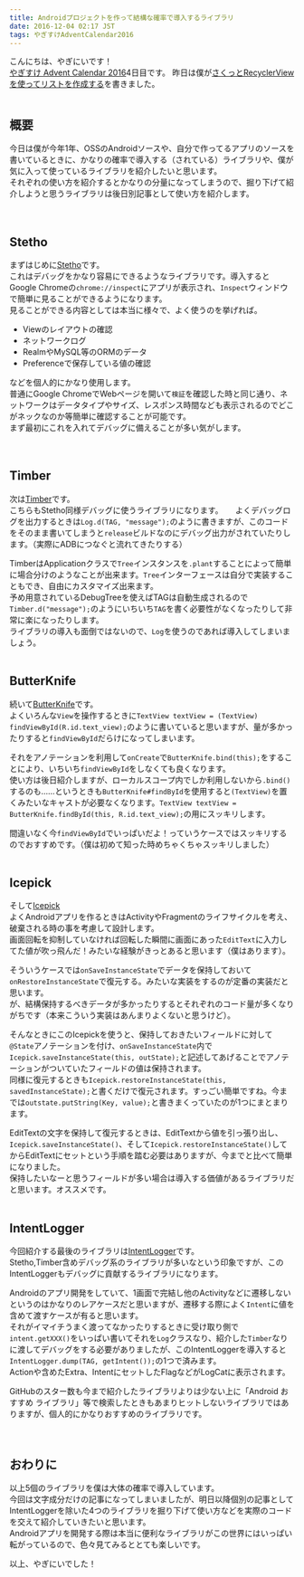 ```yaml
---
title: Androidプロジェクトを作って結構な確率で導入するライブラリ
date: 2016-12-04 02:17 JST
tags: やぎすけAdventCalendar2016
---
```


こんにちは、やぎにいです！  
[やぎすけ Advent Calendar 2016](http://www.adventar.org/calendars/1800)4日目です。
昨日は僕が[さくっとRecyclerViewを使ってリストを作成する](https://blog.yagi2.com/2016/12/03/how-to-use-recyclervie.html)を書きました。
<br><br>
## 概要
今日は僕が今年1年、OSSのAndroidソースや、自分で作ってるアプリのソースを書いているときに、かなりの確率で導入する（されている）ライブラリや、僕が気に入って使っているライブラリを紹介したいと思います。  
それぞれの使い方を紹介するとかなりの分量になってしまうので、掘り下げて紹介しようと思うライブラリは後日別記事として使い方を紹介します。  
<br><br>
## Stetho
まずはじめに[Stetho](https://github.com/facebook/stetho)です。  
これはデバッグをかなり容易にできるようなライブラリです。導入するとGoogle Chromeの`chrome://inspect`にアプリが表示され、`Inspect`ウィンドウで簡単に見ることができるようになります。  
見ることができる内容としては本当に様々で、よく使うのを挙げれば。  

* Viewのレイアウトの確認
* ネットワークログ
* RealmやMySQL等のORMのデータ
* Preferenceで保存している値の確認

などを個人的にかなり使用します。  
普通にGoogle ChromeでWebページを開いて`検証`を確認した時と同じ通り、ネットワークはデータタイプやサイズ、レスポンス時間なども表示されるのでどこがネックなのか等簡単に確認することが可能です。  
まず最初にこれを入れてデバッグに備えることが多い気がします。  
<br><br>
## Timber
次は[Timber](https://github.com/JakeWharton/timber)です。  
こちらもStetho同様デバッグに使うライブラリになります。 　
よくデバッグログを出力するときは`Log.d(TAG, "message");`のように書きますが、このコードをそのまま書いてしまうと`release`ビルドなのにデバッグ出力がされていたりします。（実際にADBにつなぐと流れてきたりする）  
    
TimberはApplicationクラスで`Tree`インスタンスを`.plant`することによって簡単に場合分けのようなことが出来ます。`Tree`インターフェースは自分で実装することもでき、自由にカスタマイズ出来ます。  
予め用意されているDebugTreeを使えばTAGは自動生成されるので`Timber.d("message");`のようにいちいち`TAG`を書く必要性がなくなったりして非常に楽になったりします。  
ライブラリの導入も面倒ではないので、`Log`を使うのであれば導入してしまいましょう。
<br><br>
## ButterKnife
続いて[ButterKnife](https://github.com/JakeWharton/butterknife)です。  
よくいろんな`View`を操作するときに`TextView textView = (TextView) findViewById(R.id.text_view);`のように書いていると思いますが、量が多かったりすると`findViewById`だらけになってしまいます。  
    
それをアノテーションを利用して`onCreate`で`ButterKnife.bind(this);`をすることにより、いちいち`findViewById`をしなくても良くなります。  
使い方は後日紹介しますが、ローカルスコープ内でしか利用しないから`.bind()`するのも……というときも`ButterKnife#findById`を使用すると`(TextView)`を置くみたいなキャストが必要なくなります。`TextView textView = ButterKnife.findById(this, R.id.text_view);`の用にスッキリします。  
    
間違いなく今`findViewById`でいっぱいだよ！っていうケースではスッキリするのでおすすめです。（僕は初めて知った時めちゃくちゃスッキリしました）
<br><br>
## Icepick
そして[Icepick](https://github.com/frankiesardo/icepick)  
よくAndroidアプリを作るときはActivityやFragmentのライフサイクルを考え、破棄される時の事を考慮して設計します。  
画面回転を抑制していなければ回転した瞬間に画面にあった`EditText`に入力してた値が吹っ飛んだ！みたいな経験がきっとあると思います（僕はあります）。 
  
そういうケースでは`onSaveInstanceState`でデータを保持しておいて`onRestoreInstanceState`で復元する。みたいな実装をするのが定番の実装だと思います。  
が、結構保持するべきデータが多かったりするとそれぞれのコード量が多くなりがちです（本来こういう実装はあんまりよくないと思うけど）。
    
そんなときにこのIcepickを使うと、保持しておきたいフィールドに対して`@State`アノテーションを付け、`onSaveInstanceState`内で`Icepick.saveInstanceState(this, outState);`と記述してあげることでアノテーションがついていたフィールドの値は保持されます。  
同様に復元するときも`Icepick.restoreInstanceState(this, savedInstanceState);`と書くだけで復元されます。すっごい簡単ですね。今までは`outstate.putString(Key, value);`と書きまくっていたのが1つにまとまります。
    
EditTextの文字を保持して復元するときは、EditTextから値を引っ張り出し、`Icepick.saveInstanceState()`、そして`Icepick.restoreInstanceState()`してからEditTextにセットという手順を踏む必要はありますが、今までと比べて簡単になりました。  
保持したいなーと思うフィールドが多い場合は導入する価値があるライブラリだと思います。オススメです。
<br><br>
## IntentLogger
今回紹介する最後のライブラリは[IntentLogger](https://github.com/Drivemode/IntentLogger)です。  
Stetho,Timber含めデバッグ系のライブラリが多いなという印象ですが、このIntentLoggerもデバッグに貢献するライブラリになります。
    
Androidのアプリ開発をしていて、1画面で完結し他のActivityなどに遷移しないというのはかなりのレアケースだと思いますが、遷移する際によく`Intent`に値を含めて渡すケースが有ると思います。  
それがイマイチうまく渡ってなかったりするときに受け取り側で`intent.getXXX()`をいっぱい書いてそれを`Log`クラスなり、紹介した`Timber`なりに渡してデバッグをする必要がありましたが、このIntentLoggerを導入すると`IntentLogger.dump(TAG, getIntent());`の1つで済みます。  
Actionや含めたExtra、IntentにセットしたFlagなどがLogCatに表示されます。 
    
GitHubのスター数も今まで紹介したライブラリよりは少ない上に「Android おすすめ ライブラリ」等で検索したときもあまりヒットしないライブラリではありますが、個人的にかなりおすすめのライブラリです。  
<br><br>
## おわりに
以上5個のライブラリを僕は大体の確率で導入しています。  
今回は文字成分だけの記事になってしまいましたが、明日以降個別の記事としてIntentLoggerを除いた4つのライブラリを掘り下げて使い方などを実際のコードを交えて紹介していきたいと思います。  
Androidアプリを開発する際は本当に便利なライブラリがこの世界にはいっぱい転がっているので、色々見てみるととても楽しいです。
  
以上、やぎにいでした！